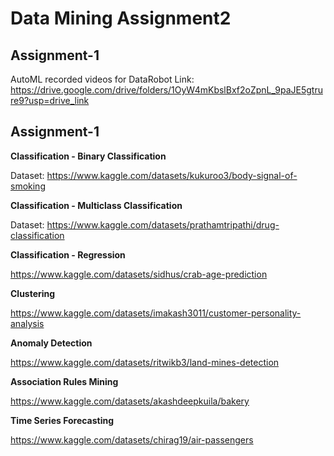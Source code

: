 # Data Mining Assignment2

## Assignment-1

AutoML recorded videos for DataRobot
Link: https://drive.google.com/drive/folders/1OyW4mKbslBxf2oZpnL_9paJE5gtrure9?usp=drive_link

## Assignment-1

**Classification - Binary Classification**

Dataset: https://www.kaggle.com/datasets/kukuroo3/body-signal-of-smoking

**Classification - Multiclass Classification**

Dataset: https://www.kaggle.com/datasets/prathamtripathi/drug-classification

**Classification - Regression**

https://www.kaggle.com/datasets/sidhus/crab-age-prediction 

**Clustering**

https://www.kaggle.com/datasets/imakash3011/customer-personality-analysis

**Anomaly Detection**

https://www.kaggle.com/datasets/ritwikb3/land-mines-detection

**Association Rules Mining**

https://www.kaggle.com/datasets/akashdeepkuila/bakery

**Time Series Forecasting**

https://www.kaggle.com/datasets/chirag19/air-passengers
